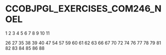 # CCOBJPGL_EXERCISES_COM246_NOEL



1
2
3
4
5
6
7
8
9
10
11

26
27
35
38
39
40
47
54
57
59
60
61
62
63
66
67
70
72
74
76
77
78
79
81
82
83
84
85
86
88
